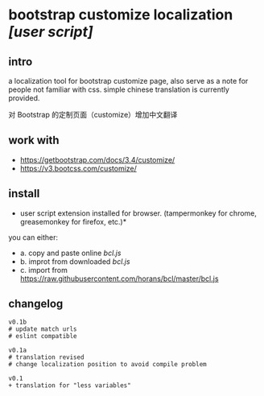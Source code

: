# bootstrap customize localization *[user script]*

## intro

a localization tool for bootstrap customize page, also serve as a note for people not familiar with css. simple chinese translation is currently provided.

对 Bootstrap 的定制页面（customize）增加中文翻译

## work with

* <https://getbootstrap.com/docs/3.4/customize/>
* <https://v3.bootcss.com/customize/>

## install

* user script extension installed for browser. (tampermonkey for chrome, greasemonkey for firefox, etc.)*

you can either:

* a. copy and paste online *bcl.js*
* b. improt from downloaded *bcl.js*
* c. import from <https://raw.githubusercontent.com/horans/bcl/master/bcl.js>

## changelog

```text
v0.1b
# update match urls
# eslint compatible

v0.1a
# translation revised
# change localization position to avoid compile problem

v0.1
+ translation for "less variables"
